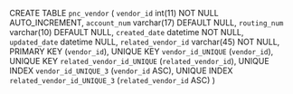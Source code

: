  CREATE TABLE `pnc_vendor` (
  `vendor_id` int(11) NOT NULL AUTO_INCREMENT,
  `account_num` varchar(17) DEFAULT NULL,
  `routing_num` varchar(10) DEFAULT NULL,
  `created_date` datetime  NOT NULL,
  `updated_date` datetime  NULL,
  `related_vendor_id` varchar(45) NOT NULL,
  PRIMARY KEY (`vendor_id`),
  UNIQUE KEY `vendor_id_UNIQUE` (`vendor_id`),
  UNIQUE KEY `related_vendor_id_UNIQUE` (`related_vendor_id`),
  UNIQUE INDEX `vendor_id_UNIQUE_3` (`vendor_id` ASC),
  UNIQUE INDEX `related_vendor_id_UNIQUE_3` (`related_vendor_id` ASC)
)